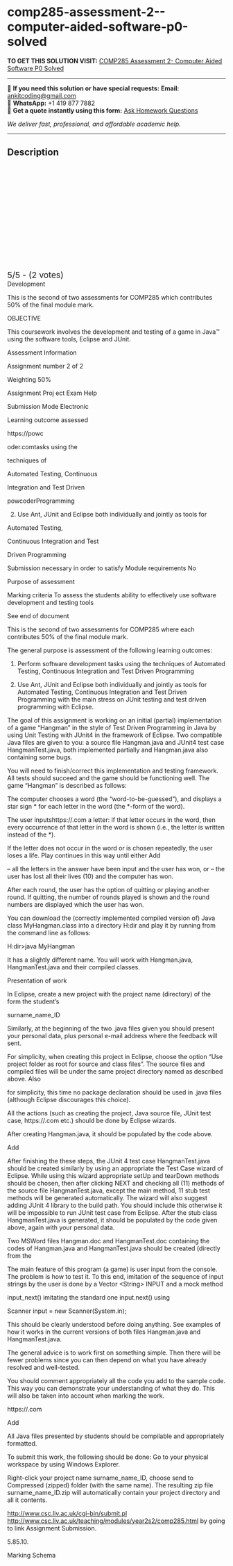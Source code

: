 # comp285-assessment-2--computer-aided-software-p0-solved
**TO GET THIS SOLUTION VISIT:** [COMP285 Assessment 2- Computer Aided Software P0 Solved](https://www.ankitcodinghub.com/product/comp285-computer-aided-software-p0-solved/)


---

📩 **If you need this solution or have special requests:** **Email:** ankitcoding@gmail.com  
📱 **WhatsApp:** +1 419 877 7882  
📄 **Get a quote instantly using this form:** [Ask Homework Questions](https://www.ankitcodinghub.com/services/ask-homework-questions/)

*We deliver fast, professional, and affordable academic help.*

---

<h2>Description</h2>



<div class="kk-star-ratings kksr-auto kksr-align-center kksr-valign-top" data-payload="{&quot;align&quot;:&quot;center&quot;,&quot;id&quot;:&quot;125130&quot;,&quot;slug&quot;:&quot;default&quot;,&quot;valign&quot;:&quot;top&quot;,&quot;ignore&quot;:&quot;&quot;,&quot;reference&quot;:&quot;auto&quot;,&quot;class&quot;:&quot;&quot;,&quot;count&quot;:&quot;2&quot;,&quot;legendonly&quot;:&quot;&quot;,&quot;readonly&quot;:&quot;&quot;,&quot;score&quot;:&quot;5&quot;,&quot;starsonly&quot;:&quot;&quot;,&quot;best&quot;:&quot;5&quot;,&quot;gap&quot;:&quot;4&quot;,&quot;greet&quot;:&quot;Rate this product&quot;,&quot;legend&quot;:&quot;5\/5 - (2 votes)&quot;,&quot;size&quot;:&quot;24&quot;,&quot;title&quot;:&quot;COMP285 Assessment 2- Computer Aided Software P0 Solved&quot;,&quot;width&quot;:&quot;138&quot;,&quot;_legend&quot;:&quot;{score}\/{best} - ({count} {votes})&quot;,&quot;font_factor&quot;:&quot;1.25&quot;}">

<div class="kksr-stars">

<div class="kksr-stars-inactive">
            <div class="kksr-star" data-star="1" style="padding-right: 4px">


<div class="kksr-icon" style="width: 24px; height: 24px;"></div>
        </div>
            <div class="kksr-star" data-star="2" style="padding-right: 4px">


<div class="kksr-icon" style="width: 24px; height: 24px;"></div>
        </div>
            <div class="kksr-star" data-star="3" style="padding-right: 4px">


<div class="kksr-icon" style="width: 24px; height: 24px;"></div>
        </div>
            <div class="kksr-star" data-star="4" style="padding-right: 4px">


<div class="kksr-icon" style="width: 24px; height: 24px;"></div>
        </div>
            <div class="kksr-star" data-star="5" style="padding-right: 4px">


<div class="kksr-icon" style="width: 24px; height: 24px;"></div>
        </div>
    </div>

<div class="kksr-stars-active" style="width: 138px;">
            <div class="kksr-star" style="padding-right: 4px">


<div class="kksr-icon" style="width: 24px; height: 24px;"></div>
        </div>
            <div class="kksr-star" style="padding-right: 4px">


<div class="kksr-icon" style="width: 24px; height: 24px;"></div>
        </div>
            <div class="kksr-star" style="padding-right: 4px">


<div class="kksr-icon" style="width: 24px; height: 24px;"></div>
        </div>
            <div class="kksr-star" style="padding-right: 4px">


<div class="kksr-icon" style="width: 24px; height: 24px;"></div>
        </div>
            <div class="kksr-star" style="padding-right: 4px">


<div class="kksr-icon" style="width: 24px; height: 24px;"></div>
        </div>
    </div>
</div>


<div class="kksr-legend" style="font-size: 19.2px;">
            5/5 - (2 votes)    </div>
    </div>
Development

This is the second of two assessments for COMP285 which contributes 50% of the final module mark.

OBJECTIVE

This coursework involves the development and testing of a game in Java™ using the software tools, Eclipse and JUnit.

Assessment Information

Assignment number 2 of 2

Weighting 50%

Assignment Proj ect Exam Help

Submission Mode Electronic

Learning outcome assessed

https://powc

oder.comtasks using the

techniques of

Automated Testing, Continuous

Integration and Test Driven

powcoderProgramming

2. Use Ant, JUnit and Eclipse both individually and jointly as tools for

Automated Testing,

Continuous Integration and Test

Driven Programming

Submission necessary in order to satisfy Module requirements No

Purpose of assessment

Marking criteria To assess the students ability to effectively use software development and testing tools

See end of document

This is the second of two assessments for COMP285 where each contributes 50% of the final module mark.

The general purpose is assessment of the following learning outcomes:

1. Perform software development tasks using the techniques of Automated Testing, Continuous Integration and Test Driven Programming

2. Use Ant, JUnit and Eclipse both individually and jointly as tools for Automated Testing, Continuous Integration and Test Driven Programming with the main stress on JUnit testing and test driven programming with Eclipse.

The goal of this assignment is working on an initial (partial) implementation of a game “Hangman” in the style of Test Driven Programming in Java by using Unit Testing with JUnit4 in the framework of Eclipse. Two compatible Java files are given to you: a source file Hangman.java and JUnit4 test case HangmanTest.java, both implemented partially and Hangman.java also containing some bugs.

You will need to finish/correct this implementation and testing framework. All tests should succeed and the game should be functioning well. The game “Hangman” is described as follows:

The computer chooses a word (the “word-to-be-guessed”), and displays a star sign * for each letter in the word (the *-form of the word).

The user inputshttps://.com a letter: if that letter occurs in the word, then every occurrence of that letter in the word is shown (i.e., the letter is written instead of the *).

If the letter does not occur in the word or is chosen repeatedly, the user loses a life. Play continues in this way until either Add

– all the letters in the answer have been input and the user has won, or – the user has lost all their lives (10) and the computer has won.

After each round, the user has the option of quitting or playing another round. If quitting, the number of rounds played is shown and the round numbers are displayed which the user has won.

You can download the (correctly implemented compiled version of) Java class MyHangman.class into a directory H:dir and play it by running from the command line as follows:

H:dir&gt;java MyHangman

It has a slightly different name. You will work with Hangman.java, HangmanTest.java and their compiled classes.

Presentation of work

In Eclipse, create a new project with the project name (directory) of the form the student’s

surname_name_ID

Similarly, at the beginning of the two .java files given you should present your personal data, plus personal e-mail address where the feedback will sent.

For simplicity, when creating this project in Eclipse, choose the option “Use project folder as root for source and class files”. The source files and compiled files will be under the same project directory named as described above. Also

for simplicity, this time no package declaration should be used in .java files (although Eclipse discourages this choice).

All the actions (such as creating the project, Java source file, JUnit test case, https://.com etc.) should be done by Eclipse wizards.

After creating Hangman.java, it should be populated by the code above.

Add

After finishing the these steps, the JUnit 4 test case HangmanTest.java should be created similarly by using an appropriate the Test Case wizard of Eclipse. While using this wizard appropriate setUp and tearDown methods should be chosen, then after clicking NEXT and checking all (11) methods of the source file HangmanTest.java, except the main method, 11 stub test methods will be generated automatically. The wizard will also suggest adding JUnit 4 library to the build path. You should include this otherwise it will be impossible to run JUnit test case from Eclipse. After the stub class HangmanTest.java is generated, it should be populated by the code given above, again with your personal data.

Two MSWord files Hangman.doc and HangmanTest.doc containing the codes of Hangman.java and HangmanTest.java should be created (directly from the

The main feature of this program (a game) is user input from the console. The problem is how to test it. To this end, imitation of the sequence of input strings by the user is done by a Vector &lt;String&gt; INPUT and a mock method

input_next() imitating the standard one input.next() using

Scanner input = new Scanner(System.in);

This should be clearly understood before doing anything. See examples of how it works in the current versions of both files Hangman.java and HangmanTest.java.

The general advice is to work first on something simple. Then there will be fewer problems since you can then depend on what you have already resolved and well-tested.

You should comment appropriately all the code you add to the sample code. This way you can demonstrate your understanding of what they do. This will also be taken into account when marking the work.

https://.com

Add

All Java files presented by students should be compilable and appropriately formatted.

To submit this work, the following should be done: Go to your physical workspace by using Windows Explorer.

Right-click your project name surname_name_ID, choose send to Compressed (zipped) folder (with the same name). The resulting zip file surname_name_ID.zip will automatically contain your project directory and all it contents.

http://www.csc.liv.ac.uk/cgi-bin/submit.pl http://www.csc.liv.ac.uk/teaching/modules/year2s2/comp285.html by going to link Assignment Submission.

5.85.10.

Marking Schema
